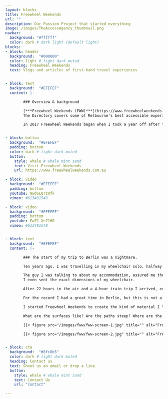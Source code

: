 ```yaml
---
layout: blocks
title: Freewheel Weekends
url: ""
description: Our Passion Project that started everything
image: /images/TheAccessAgency_thumbnail.png
navbar:
  background: "#ffffff"
  color: dark # dark light (default light)
blocks:
- block: header
  background:  "#000000"
  color: light # light dark muted
  heading: Freewheel Weekends
  text: Vlogs and articles of first-hand travel experiences


- block: text
  background:  "#EFEFEF"
  content: |-

        ### Overview & background

        [***Freewheel Weekends (FWW)***](https://www.freewheelweekends.com "This is Boostnote's repository") is a website, a vlog, travel guide and directory for travellers with reduced mobility. There are video guides to The Pyramid of Giza, from Jerusalem’s Old City from New Zealand’s Bay of Islands and more. There’s also first-hand accounts of trying new stuff – like indoor climbing or sled hockey.
        The Directory covers some of Melbourne’s best accessible experiences – from restaurants to museums and galleries.

        In 2017 Freewheel Weekends began when I took a year off after finishing at a large tech company. The idea started as a way of recording new experiences and grew into a magazine for people with reduced mobility. Deciding to be editorially independent and not beholden to advertisers meant self-funding but it also meant creative control.


- block: button
  background:  "#EFEFEF"
  padding: bottom
  color: dark # light dark muted
  button:
    style: whale # whale mint sand
    text: Visit Freewheel Weekends
    url: https://www.freewheelweekends.com.au

- block: video
  background:  "#EFEFEF"
  padding: bottom
  youtube: Wwd6LQrzUfk
  vimeo: #613481548

- block: video
  background:  "#EFEFEF"
  padding: bottom
  youtube: FwZC_Xe7160
  vimeo: #613481548


- block: text
  background:  "#EFEFEF"
  content: |-

        ### The start of my trip to Berlin was a nightmare.

        Ten years ago, I was travelling in my wheelchair solo, halfway around the world to the German capital. With 3 weeks annual leave, some savings and a passion for Deutsch design culture, I was more than excited.

        The guy I was talking to about my accommodation, assured me the converted warehouse I’d seen online was suitable for my needs.
        I even sent the exact dimensions of my wheelchair.

        After 22 hours in the air and a 4-hour train trip I arrived, exhausted, to find my uber-cool Kreuzberg digs inaccessible. Apparently, it was ‘wheelchair-friendly’ after the 20 cm step at the entry.

        For the record I had a great time in Berlin, but this is not a unique story. Everyone with access needs has had similar problems.

        I started Freewheel Weekends to create the kind of material I look for when I’m planning travel. It’s the questions that aren’t answered by travel sites, that I feature in my reviews and videos.

        What are the surfaces like? Are the paths steep? Where are the accessible toilets?

        {{< figure src="/images/fww/fww-screen-1.jpg" title="" alt="Freewheel Weekends homepage screen shot" width="800" attr="The Homepage of Freewheel Weekends">}}

        {{< figure src="/images/fww/fww-screen-2.jpg" title="" alt="Freewheel Weekends Features and Stories screen shot" width="800" attr="Freewheel Weekends Features and Stories screen shot">}}


- block: cta
  background:  "#8fc8b5"
  color: dark # light dark muted
  heading: Contact us
  text: Shoot us an email or drop a line.
  button:
    style: whale # whale mint sand
    text: Contact Us
    url: "contact"

---
```

